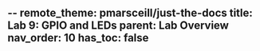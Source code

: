 --
remote_theme: pmarsceill/just-the-docs
title: Lab 9&#58; GPIO and LEDs
parent: Lab Overview
nav_order: 10
has_toc: false
---

